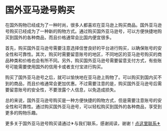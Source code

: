 # 国外亚马逊号购买

在国外购物已经成为了一种时尚，很多人都喜欢在亚马逊上购买商品。国外亚马逊号购买已经成为了一种新的购物方式。通过购买国外亚马逊号，可以方便快捷地购买到国外的各种商品，而且价格通常会比国内便宜很多。

首先，购买国外亚马逊号需要注意选择信誉良好的平台进行购买，以确保账号的安全性和可靠性。其次，购买时需要留意账号的地区，不同地区的亚马逊号购买的商品种类和价格也会有所不同。另外，购买国外亚马逊号需要留意支付方式，有些账号可能需要使用国外的信用卡或者支付宝进行购买。

购买了国外亚马逊号之后，就可以愉快地在亚马逊上购物了。可以购买到国内买不到的商品，而且价格通常会更加优惠。不过需要注意的是，购买国外亚马逊号后需要留意账号的安全性，不要泄露个人信息，以免造成损失。

总的来说，国外亚马逊号购买是一种方便快捷的购物方式，但是需要注意账号的安全性和可靠性。通过购买国外亚马逊号，可以轻松购买到国外的各种商品，享受到更多的购物乐趣。

更多关于国外亚马逊号购买请通过✈与我们联系，感谢阅读，谢谢！[点这里联系✈](https://d.k02.cc)